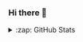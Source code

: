 ### Hi there 👋

<!--
**BelenSeoane/BelenSeoane** is a ✨ _special_ ✨ repository because its `README.md` (this file) appears on your GitHub profile.

Here are some ideas to get you started:

- 🔭 I’m currently working on ...
- 🌱 I’m currently learning ...
- 👯 I’m looking to collaborate on ...
- 🤔 I’m looking for help with ...
- 💬 Ask me about ...
- 📫 How to reach me: ...
- 😄 Pronouns: ...
- ⚡ Fun fact: ...

- https://vercel-rep-1.vercel.app/

-->

<details>
  <summary>:zap: GitHub Stats</summary>
  
  <img align="left" alt="My GitHub Stats" src="https://vercel-rep-1.vercel.app/api?username=BelenSeoane&show_icons=true&hide_border=true" />
  
  [![Top Langs](https://github-readme-stats.vercel.app/api/top-langs/?username=BelenSeoane&layout=compact)](https://github.com/anuraghazra/github-readme-stats)

  
</details>
  
